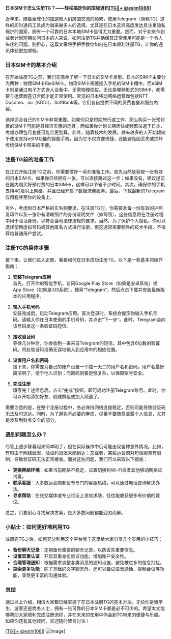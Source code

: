 **日本SIM卡怎么注册TG？——轻松搞定你的国际通讯[[TG💪+ @esim1088](https://t.me/s/esim1088)]**

近年来，随着全球化的加速和人们跨国交流的频繁，使用Telegram（简称TG）这样的即时通讯工具成为越来越多人的选择。尤其是在日本这样高度发达且注重隐私保护的国家，拥有一个可靠的日本本地SIM卡显得尤为重要。然而，对于初来乍到或者计划短期访问日本的人来说，如何注册TG并确保其正常使用可能是一个令人头疼的问题。别担心，这篇文章将手把手教你如何在日本顺利注册TG，让你的通讯体验更加顺畅。

### 日本SIM卡的基本介绍

在开始注册TG之前，我们先简单了解一下日本的SIM卡类型。日本的SIM卡主要分为两种：物理SIM卡和eSIM卡。物理SIM卡需要插入手机的SIM卡槽中，而eSIM卡则是通过电子方式嵌入设备中，无需物理插拔。无论是哪种形式的SIM卡，都需要与运营商签订合同才能正常使用。常见的日本移动网络运营商包括NTT Docomo、au（KDDI）、SoftBank等，它们各自提供不同的资费套餐和服务内容。

选择适合自己的SIM卡非常重要。如果你只是短期旅行或工作，那么购买一张预付费的SIM卡可能是最经济实惠的选择；而如果你计划长期居住或频繁往返于日本，考虑办理包月套餐可能会更划算。此外，随着技术的发展，越来越多的人开始倾向于使用支持eSIM功能的智能手机，因为它不仅方便快捷，还能避免因丢失或损坏传统SIM卡带来的不便。

### 注册TG前的准备工作

在正式开始注册TG之前，你需要做好一系列准备工作。首先当然是获取一张有效的日本SIM卡。如果你已经拥有一张，可以直接跳过这一步；如果没有，建议提前在国内购买好预付费的日本SIM卡，这样可以节省不少时间。其次，确保你的手机支持4G及以上网络，并且已经开启了数据流量服务。最后，下载最新的Telegram应用程序至你的设备上。

另外，考虑到日本严格的实名制要求，在注册TG时，你需要准备一份有效的护照复印件以及一张带有清晰照片的身份证明文件（如驾照）。这些信息将在注册过程中用于验证身份，以符合当地法律法规的要求。当然，为了保护个人隐私，你可以选择使用虚拟号码或其他匿名方式进行注册，但这通常需要额外的技术手段，不推荐给普通用户尝试。

### 注册TG的具体步骤

接下来，让我们进入正题，看看如何在日本成功注册TG。以下是一些基本的操作指南：

1. **安装Telegram应用**  
   首先，打开你的智能手机，访问Google Play Store（如果是安卓系统）或App Store（如果是iOS系统），搜索“Telegram”，然后点击下载并安装最新版本的应用程序。

2. **输入手机号码**  
   安装完成后，启动Telegram应用。首次登录时，系统会提示你输入手机号码。请输入你在日本使用的手机号码，并点击“下一步”。此时，Telegram会向该号码发送一条验证码短信。

3. **接收验证码**  
   等待几分钟后，你会收到一条来自Telegram的短信，其中包含6位数的验证码。将此验证码准确无误地输入到应用中的相应位置。

4. **设置用户名和密码**  
   接下来，你需要为自己的账户设置一个独一无二的用户名和密码。用户名最好简洁明了，便于他人识别；而密码则要足够复杂，以保障账号安全。

5. **完成注册**  
   填写完上述信息后，点击“完成”按钮，即可成功注册Telegram账号。此时，你可以开始添加好友、创建群组或加入频道了。

需要注意的是，在整个注册过程中，务必保持网络连接稳定，否则可能导致验证码无法及时送达。同时，为了避免不必要的麻烦，尽量不要随意泄露个人信息，尤其是涉及到财务安全的部分。

### 遇到问题怎么办？

尽管上述步骤看起来简单明了，但在实际操作中仍可能出现各种意外情况。比如，有时由于网络延迟，验证码迟迟未能到达；又或者，某些运营商对短信服务有限制，导致验证码无法正常接收。面对这些问题，我们可以采取以下措施：

- **更换网络环境**：如果当前网络不稳定，试着切换到Wi-Fi或者其他移动网络试试看。
- **联系客服**：大多数运营商都设有专门的客服热线，可以通过电话咨询解决办法。
- **寻求帮助**：在社交媒体或专业论坛上发帖求助，往往能收获很多有价值的建议。

总之，只要耐心寻找解决方案，绝大多数问题都能迎刃而解。

### 小贴士：如何更好地利用TG

注册完TG之后，如何充分利用这个平台呢？这里给大家分享几个实用的小技巧：

- **备份聊天记录**：定期备份重要的聊天记录，以防丢失重要信息。
- **设置双重认证**：开启双重身份验证功能，增加账户安全性。
- **合理管理通知**：根据需求调整各类消息的通知设置，避免被过多的信息打扰。
- **探索更多功能**：除了基础的文字聊天外，还可以尝试语音通话、视频会议等功能，享受更丰富的沟通体验。

### 总结

通过以上介绍，相信大家都已经掌握了在日本注册TG的基本方法。无论你是留学生、游客还是商务人士，拥有一张可靠的日本SIM卡都是必不可少的。希望本文能够帮助大家顺利完成注册流程，并在未来的使用中体会到TG带来的便捷与乐趣。如果你还有其他疑问，欢迎随时留言讨论！

[[TG💪+ @esim1088](https://t.me/s/esim1088) ![Image](https://i.postimg.cc/4NQfJmqS/Snipaste-2025-05-13-00-14-12.png)]